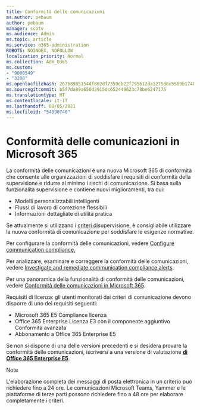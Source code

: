 ```yaml
---
title: Conformità delle comunicazioni
ms.author: pebaum
author: pebaum
manager: scotv
ms.audience: Admin
ms.topic: article
ms.service: o365-administration
ROBOTS: NOINDEX, NOFOLLOW
localization_priority: Normal
ms.collection: Adm_O365
ms.custom:
- "9000549"
- "3208"
ms.openlocfilehash: 267b8985154df802df7359eb22f795612da1275d6c5509b1748828f3c42051b7
ms.sourcegitcommit: b5f7da89a650d2915dc652449623c78be6247175
ms.translationtype: MT
ms.contentlocale: it-IT
ms.lasthandoff: 08/05/2021
ms.locfileid: "54090740"
---
```

# <a name="communication-compliance-in-microsoft-365"></a>Conformità delle comunicazioni in Microsoft 365

La conformità delle comunicazioni è una nuova Microsoft 365 di conformità che consente alle organizzazioni di soddisfare i requisiti di conformità della supervisione e ridurre al minimo i rischi di comunicazione. Si basa sulla funzionalità supervisione e contiene nuovi miglioramenti, tra cui:

- Modelli personalizzabili intelligenti
- Flussi di lavoro di correzione flessibili
- Informazioni dettagliate di utilità pratica

Se attualmente si utilizzano i [criteri di](https://docs.microsoft.com/microsoft-365/compliance/supervision-policies)supervisione, è consigliabile utilizzare la nuova conformità di comunicazione per soddisfare le esigenze normative.

Per configurare la conformità delle comunicazioni, vedere [Configure communication compliance.](https://docs.microsoft.com/microsoft-365/compliance/communication-compliance-configure)

Per analizzare, esaminare e correggere la conformità delle comunicazioni, vedere [Investigate and remediate communication compliance alerts](https://docs.microsoft.com/microsoft-365/compliance/communication-compliance-investigate-remediate).

Per una panoramica della funzionalità di conformità delle comunicazioni, vedere [Conformità delle comunicazioni in Microsoft 365](https://docs.microsoft.com/microsoft-365/compliance/communication-compliance).

Requisiti di licenza: gli utenti monitorati dai criteri di comunicazione devono disporre di uno dei requisiti seguenti:

- Microsoft 365 E5 Compliance licenza
- Office 365 Enterprise Licenza E3 con il componente aggiuntivo Conformità avanzata
- Abbonamento a Office 365 Enterprise E5

Se non si dispone di una delle versioni precedenti e si desidera provare la conformità delle comunicazioni, iscriversi a una versione di valutazione **[di Office 365 Enterprise E5](https://go.microsoft.com/fwlink/p/?LinkID=698279)**.

> [!NOTE]
> L'elaborazione completa dei messaggi di posta elettronica in un criterio può richiedere fino a 24 ore. Le comunicazioni Microsoft Teams, Yammer e le piattaforme di terze parti possono richiedere fino a 48 ore per elaborare completamente i criteri.
